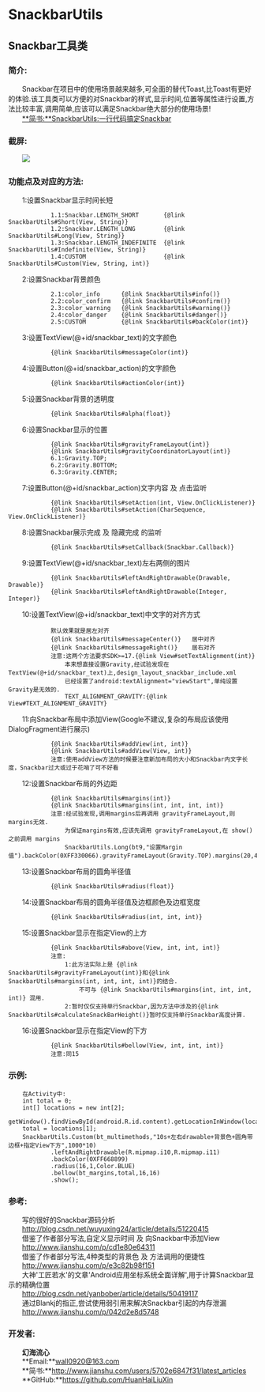 # SnackbarUtils
## Snackbar工具类
### 简介:
&emsp;&emsp;Snackbar在项目中的使用场景越来越多,可全面的替代Toast,比Toast有更好的体验.该工具类可以方便的对Snackbar的样式,显示时间,位置等属性进行设置,方法比较丰富,调用简单,应该可以满足Snackbar绝大部分的使用场景!  
&emsp;&emsp;[**简书:**SnackbarUtils:一行代码搞定Snackbar](http://www.jianshu.com/p/f4ba05d7bbda)
### 截屏:
&emsp;&emsp;![](https://github.com/HuanHaiLiuXin/SnackbarUtils/blob/master/%E5%BD%95%E5%B1%8F/%E6%89%80%E6%9C%89%E5%8A%9F%E8%83%BD%E5%BD%95%E5%B1%8F.gif)
### 功能点及对应的方法: 
&emsp;&emsp;1:设置Snackbar显示时间长短  

                1.1:Snackbar.LENGTH_SHORT       {@link SnackbarUtils#Short(View, String)}
                1.2:Snackbar.LENGTH_LONG        {@link SnackbarUtils#Long(View, String)}
                1.3:Snackbar.LENGTH_INDEFINITE  {@link SnackbarUtils#Indefinite(View, String)}
                1.4:CUSTOM                      {@link SnackbarUtils#Custom(View, String, int)}
&emsp;&emsp;2:设置Snackbar背景颜色

                2.1:color_info      {@link SnackbarUtils#info()}
                2.2:color_confirm   {@link SnackbarUtils#confirm()}
                2.3:color_warning   {@link SnackbarUtils#warning()}
                2.4:color_danger    {@link SnackbarUtils#danger()}
                2.5:CUSTOM          {@link SnackbarUtils#backColor(int)}
&emsp;&emsp;3:设置TextView(@+id/snackbar_text)的文字颜色

                {@link SnackbarUtils#messageColor(int)}
&emsp;&emsp;4:设置Button(@+id/snackbar_action)的文字颜色

                {@link SnackbarUtils#actionColor(int)}
&emsp;&emsp;5:设置Snackbar背景的透明度

                {@link SnackbarUtils#alpha(float)}
&emsp;&emsp;6:设置Snackbar显示的位置

                {@link SnackbarUtils#gravityFrameLayout(int)}
                {@link SnackbarUtils#gravityCoordinatorLayout(int)}
                6.1:Gravity.TOP;
                6.2:Gravity.BOTTOM;
                6.3:Gravity.CENTER;
&emsp;&emsp;7:设置Button(@+id/snackbar_action)文字内容 及 点击监听

                {@link SnackbarUtils#setAction(int, View.OnClickListener)}
                {@link SnackbarUtils#setAction(CharSequence, View.OnClickListener)}
&emsp;&emsp;8:设置Snackbar展示完成 及 隐藏完成 的监听

                {@link SnackbarUtils#setCallback(Snackbar.Callback)}
&emsp;&emsp;9:设置TextView(@+id/snackbar_text)左右两侧的图片

                {@link SnackbarUtils#leftAndRightDrawable(Drawable, Drawable)}
                {@link SnackbarUtils#leftAndRightDrawable(Integer, Integer)}
&emsp;&emsp;10:设置TextView(@+id/snackbar_text)中文字的对齐方式

                默认效果就是居左对齐
                {@link SnackbarUtils#messageCenter()}   居中对齐
                {@link SnackbarUtils#messageRight()}    居右对齐
                注意:这两个方法要求SDK>=17.{@link View#setTextAlignment(int)}
                    本来想直接设置Gravity,经试验发现在 TextView(@+id/snackbar_text)上,design_layout_snackbar_include.xml
                    已经设置了android:textAlignment="viewStart",单纯设置Gravity是无效的.
                    TEXT_ALIGNMENT_GRAVITY:{@link View#TEXT_ALIGNMENT_GRAVITY}
&emsp;&emsp;11:向Snackbar布局中添加View(Google不建议,复杂的布局应该使用DialogFragment进行展示)

                {@link SnackbarUtils#addView(int, int)}
                {@link SnackbarUtils#addView(View, int)}
                注意:使用addView方法的时候要注意新加布局的大小和Snackbar内文字长度，Snackbar过大或过于花哨了可不好看
&emsp;&emsp;12:设置Snackbar布局的外边距

                {@link SnackbarUtils#margins(int)}
                {@link SnackbarUtils#margins(int, int, int, int)}
                注意:经试验发现,调用margins后再调用 gravityFrameLayout,则margins无效.
                    为保证margins有效,应该先调用 gravityFrameLayout,在 show() 之前调用 margins
                    SnackbarUtils.Long(bt9,"设置Margin值").backColor(0XFF330066).gravityFrameLayout(Gravity.TOP).margins(20,40,60,80).show();
&emsp;&emsp;13:设置Snackbar布局的圆角半径值

                {@link SnackbarUtils#radius(float)}
&emsp;&emsp;14:设置Snackbar布局的圆角半径值及边框颜色及边框宽度

                {@link SnackbarUtils#radius(int, int, int)}
&emsp;&emsp;15:设置Snackbar显示在指定View的上方

                {@link SnackbarUtils#above(View, int, int, int)}
                注意:
                    1:此方法实际上是 {@link SnackbarUtils#gravityFrameLayout(int)}和{@link SnackbarUtils#margins(int, int, int, int)}的结合.
                        不可与 {@link SnackbarUtils#margins(int, int, int, int)} 混用.
                    2:暂时仅仅支持单行Snackbar,因为方法中涉及的{@link SnackbarUtils#calculateSnackBarHeight()}暂时仅支持单行Snackbar高度计算.
&emsp;&emsp;16:设置Snackbar显示在指定View的下方

                {@link SnackbarUtils#bellow(View, int, int, int)}
                注意:同15
### 示例:
        在Activity中:
        int total = 0;
        int[] locations = new int[2];
        getWindow().findViewById(android.R.id.content).getLocationInWindow(locations);
        total = locations[1];
        SnackbarUtils.Custom(bt_multimethods,"10s+左右drawable+背景色+圆角带边框+指定View下方",1000*10)
                .leftAndRightDrawable(R.mipmap.i10,R.mipmap.i11)
                .backColor(0XFF668899)
                .radius(16,1,Color.BLUE)
                .bellow(bt_margins,total,16,16)
                .show();    

### 参考:
&emsp;&emsp;写的很好的Snackbar源码分析  
&emsp;&emsp;http://blog.csdn.net/wuyuxing24/article/details/51220415  
&emsp;&emsp;借鉴了作者部分写法,自定义显示时间 及 向Snackbar中添加View  
&emsp;&emsp;http://www.jianshu.com/p/cd1e80e64311  
&emsp;&emsp;借鉴了作者部分写法,4种类型的背景色 及 方法调用的便捷性  
&emsp;&emsp;http://www.jianshu.com/p/e3c82b98f151  
&emsp;&emsp;大神'工匠若水'的文章'Android应用坐标系统全面详解',用于计算Snackbar显示的精确位置  
&emsp;&emsp;http://blog.csdn.net/yanbober/article/details/50419117  
&emsp;&emsp;通过Blankj的指正,尝试使用弱引用来解决Snackbar引起的内存泄漏  
&emsp;&emsp;http://www.jianshu.com/p/042d2e8d5748

### 开发者:
&emsp;&emsp;**幻海流心**  
&emsp;&emsp;**Email:**wall0920@163.com  
&emsp;&emsp;**简书:**http://www.jianshu.com/users/5702e6847f31/latest_articles  
&emsp;&emsp;**GitHub:**https://github.com/HuanHaiLiuXin  
